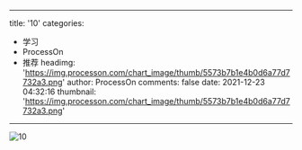 
---
title: '10'
categories: 
 - 学习
 - ProcessOn
 - 推荐
headimg: 'https://img.processon.com/chart_image/thumb/5573b7b1e4b0d6a77d7732a3.png'
author: ProcessOn
comments: false
date: 2021-12-23 04:32:16
thumbnail: 'https://img.processon.com/chart_image/thumb/5573b7b1e4b0d6a77d7732a3.png'
---

<div>   
<img class="thumb" alt="10" src="https://img.processon.com/chart_image/thumb/5573b7b1e4b0d6a77d7732a3.png" referrerpolicy="no-referrer">
<p></p>  
</div>
            